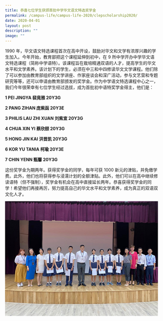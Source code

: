 ```yaml
---
title: 恭喜七位学生获颁首批中学华文语文特选奖学金
permalink: /campus-life/campus-life-2020/clepscholarship2020/
date: 2020-04-01
layout: post
description: ""
image: ""
---
```

1990 年，华文语文特选课程首次在高中开设，鼓励对华文和文学有浓厚兴趣的学生加入。今年开始，教育部把这个课程延伸到初中，在 9 所中学开办中学华文语文特选课程（简称中学语特）。该课程旨在栽培精通双语的人才，提高学生的华文水平和文学素养。该计划下的学生，必须在中三和中四修读华文文学课程。他们除了可以参加由教育部组织的文学讲座、作家座谈会和深广活动，参与文艺营和专题研究等等，还可以申请由教育部颁发的奖学金。作为中学语文特选课程中心之一，我们今年很荣幸有七位学生经过选拔，成为首批初中语特奖学金得主，他们是：

**1 PEI JINGYA 裴竟雅 20Y3G**

**2 PANG ZIHAN 庞紫函 20Y3E**

**3 PHILIS LAU ZHI XUAN 刘紫宣 20Y3G**

**4 CHUA XIN YI 蔡欣颐 20Y3G**

**5 HONG JIN KAI 洪晋凯 20Y3G**

**6 KOR YU TANIA 柯瑜 20Y3E**

**7 CHIN YENN 甄馨 20Y3G**

这份奖学金为期两年。获得奖学金的同学，每年可获 1000 新元的津贴，并免缴学费。此外，他们也将获得参与浸濡计划的全额津贴。此外，他们可以在高中继续修读语特（但不强制），奖学金有机会在高中直接延长两年。恭喜获得奖学金的同学！希望他们再接再厉，努力提高自己的华文水平和文学素养，成为真正的双语双文化人才。

![](/images/CLEP-Scholars-2020.jpg)